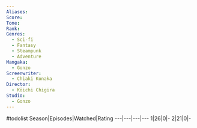 ```yaml
---
Aliases:
Score:
Tone: 
Rank:
Genres:
  - Sci-fi
  - Fantasy
  - Steampunk
  - Adventure
Mangaka:
  - Gonzo
Screenwriter:
  - Chiaki Konaka
Director:
  - Kōichi Chigira
Studio:
  - Gonzo
---
```

#todolist
Season|Episodes|Watched|Rating
---|---|---|---
1|26|0|-
2|21|0|-